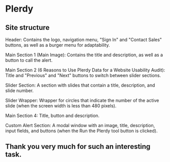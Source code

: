 # Plerdy

## Site structure

Header: Contains the logo, navigation menu, "Sign In" and "Contact Sales" buttons, as well as a burger menu for adaptability.

Main Section 1 (Main Image): Contains the title and description, as well as a button to call the alert.

Main Section 2 (6 Reasons to Use Plerdy Data for a Website Usability Audit): Title and "Previous" and "Next" buttons to switch between slider sections.

Slider Section: A section with slides that contain a title, description, and slide number.

Slider Wrapper: Wrapper for circles that indicate the number of the active slide (when the screen width is less than 480 pixels).

Main Section 4: Title, button and description.

Custom Alert Section: A modal window with an image, title, description, input fields, and buttons (when the Run the Plerdy tool button is clicked).

## Thank you very much for such an interesting task.
